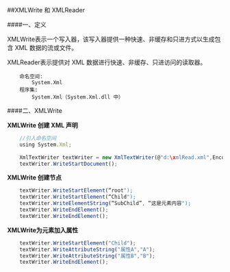 ##XMLWrite 和 XMLReader

####一、定义

XMLWrite表示一个写入器，该写入器提供一种快速、非缓存和只进方式以生成包含 XML 数据的流或文件。

XMLReader表示提供对 XML 数据进行快速、非缓存、只进访问的读取器。

```
    命名空间:
        System.Xml
    程序集:
        System.Xml（System.Xml.dll 中）
```     
        

####二、XMLWrite

**XMLWrite 创建 XML 声明**

```javascript
    //引入命名空间
    using System.Xml;
    
    XmlTextWriter textWriter = new XmlTextWriter(@"d:\xmlRead.xml",Encoding.UTF8);
    textWriter.WriteStartDocument();
```

**XMLWrite 创建节点**

```javascript
    textWriter.WriteStartElement(“root"); 
    textWriter.WriteStartElement(“Child");
    textWriter.WriteElementString(“SubChild”, “这是元素内容");
    textWriter.WriteEndElement();
    textWriter.WriteEndElement();
```

**XMLWrite为元素加入属性**

```javascript
    textWriter.WriteStartElement("Child");
    textWriter.WriteAttributeString("属性A","A");
    textWriter.WriteAttributeString("属性B","B");
    textWriter.WriteEndElement();
```